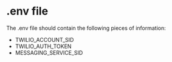 # .env file
The .env file should contain the following pieces of information:
- TWILIO_ACCOUNT_SID
- TWILIO_AUTH_TOKEN
- MESSAGING_SERVICE_SID